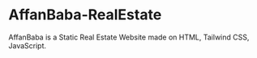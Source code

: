 # AffanBaba-RealEstate
AffanBaba is a Static Real Estate Website made on HTML, Tailwind CSS, JavaScript.
